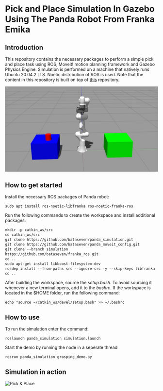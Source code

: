 # Pick and Place Simulation In Gazebo Using The Panda Robot From Franka Emika

## Introduction
This repository contains the necessary packages to perform a simple pick and place task using ROS, Moveit! motion planning framework and Gazebo Physics Engine. Simulation is performed on a machine that natively runs Ubuntu 20.04.2 LTS. Noetic distribution of ROS is used. Note that the content in this repository is built on top of [this](https://github.com/erdalpekel/panda_simulation) repository.

![Panda in Gazebo](https://github.com/bataseven/panda_simulation/blob/master/assets/tables_and_the_robot.jpg?raw=true "Panda in Gazebo")

## How to get started
Install the necessary ROS packages of Panda robot:
```
sudo apt install ros-noetic-libfranka ros-noetic-franka-ros
```

Run the following commands to create the workspace and install additional packages:

```
mkdir -p catkin_ws/src
cd catkin_ws/src
git clone https://github.com/bataseven/panda_simulation.git
git clone https://github.com/bataseven/panda_moveit_config.git
git clone --branch simulation https://github.com/bataseven/franka_ros.git
cd ..
sudo apt-get install libboost-filesystem-dev
rosdep install --from-paths src --ignore-src -y --skip-keys libfranka
cd ..
```
After building the workspace, source the *setup.bash*. To avoid sourcing it whenever a new terminal opens, add it to the *bashrc*. If the workspace is located in the $HOME folder, run the following command:
```
echo "source ~/catkin_ws/devel/setup.bash" >> ~/.bashrc
```

## How to use
To run the simulation enter the command:
```
roslaunch panda_simulation simulation.launch
```
Start the demo by running the node in a seperate thread
```
rosrun panda_simulation grasping_demo.py
```
## Simulation in action
![Pick & Place](https://github.com/bataseven/panda_simulation/blob/master/assets/simulation.gif?raw=true)
